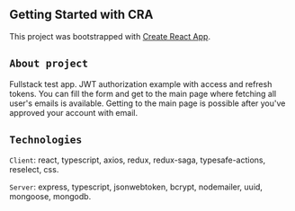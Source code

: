 ## Getting Started with CRA

This project was bootstrapped with [Create React App](https://github.com/facebook/create-react-app).

## `About project`

Fullstack test app. JWT authorization example with access and refresh tokens. You can fill the form and get to the main page where fetching all user's emails is available. Getting to the main page is possible after you've approved your account with email. 

## `Technologies`

`Client`: react, typescript, axios, redux, redux-saga, typesafe-actions, reselect, css.

`Server`: express, typescript, jsonwebtoken, bcrypt, nodemailer, uuid, mongoose, mongodb.